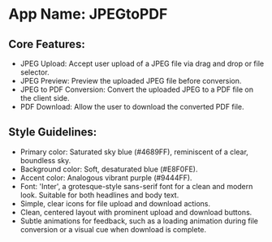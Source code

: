# **App Name**: JPEGtoPDF

## Core Features:

- JPEG Upload: Accept user upload of a JPEG file via drag and drop or file selector.
- JPEG Preview: Preview the uploaded JPEG file before conversion.
- JPEG to PDF Conversion: Convert the uploaded JPEG to a PDF file on the client side.
- PDF Download: Allow the user to download the converted PDF file.

## Style Guidelines:

- Primary color: Saturated sky blue (#4689FF), reminiscent of a clear, boundless sky.
- Background color: Soft, desaturated blue (#E8F0FE).
- Accent color: Analogous vibrant purple (#9444FF).
- Font: 'Inter', a grotesque-style sans-serif font for a clean and modern look. Suitable for both headlines and body text.
- Simple, clear icons for file upload and download actions.
- Clean, centered layout with prominent upload and download buttons.
- Subtle animations for feedback, such as a loading animation during file conversion or a visual cue when download is complete.